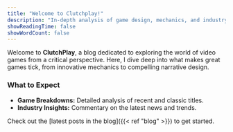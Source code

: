 ```yaml
---
title: "Welcome to Clutchplay!"
description: "In-depth analysis of game design, mechanics, and industry trends."
showReadingTime: false
showWordCount: false
---
```


Welcome to **ClutchPlay**, a blog dedicated to exploring the world of video games from a critical perspective. Here, I dive deep into what makes great games tick, from innovative mechanics to compelling narrative design.

### What to Expect
- **Game Breakdowns:** Detailed analysis of recent and classic titles.
- **Industry Insights:** Commentary on the latest news and trends.

Check out the [latest posts in the blog]({{< ref "blog" >}}) to get started.
